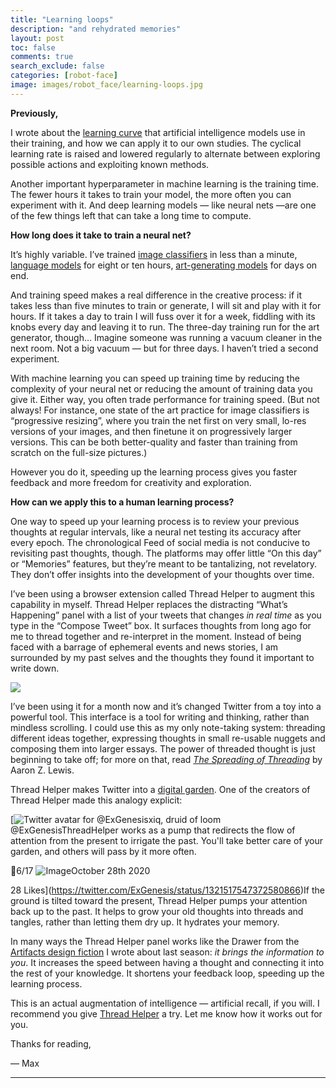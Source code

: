 ```yaml
---
title: "Learning loops"
description: "and rehydrated memories"
layout: post
toc: false
comments: true
search_exclude: false
categories: [robot-face]
image: images/robot_face/learning-loops.jpg
---
```

**Previously,**

I wrote about the [learning curve](https://robotface.substack.com/p/seasons-change) that artificial intelligence models use in their training, and how we can apply it to our own studies. The cyclical learning rate is raised and lowered regularly to alternate between exploring possible actions and exploiting known methods.

Another important hyperparameter in machine learning is the training time. The fewer hours it takes to train your model, the more often you can experiment with it. And deep learning models — like neural nets —are one of the few things left that can take a long time to compute. 

**How long does it take to train a neural net?**

It’s highly variable. I’ve trained [image classifiers](http://legiblate.herokuapp.com/) in less than a minute, [language models](https://twitter.com/deepfates/status/1137040032571637760) for eight or ten hours, [art-generating models](https://twitter.com/deepfates/status/1332775712089104389) for days on end.

And training speed makes a real difference in the creative process: if it takes less than five minutes to train or generate, I will sit and play with it for hours. If it takes a day to train I will fuss over it for a week, fiddling with its knobs every day and leaving it to run. The three-day training run for the art generator, though… Imagine someone was running a vacuum cleaner in the next room. Not a big vacuum — but for three days. I haven’t tried a second experiment.

With machine learning you can speed up training time by reducing the complexity of your neural net or reducing the amount of training data you give it. Either way, you often trade performance for training speed. (But not always! For instance, one state of the art practice for image classifiers is “progressive resizing”, where you train the net first on very small, lo-res versions of your images, and then finetune it on progressively larger versions. This can be both better-quality and faster than training from scratch on the full-size pictures.)

However you do it, speeding up the learning process gives you faster feedback and more freedom for creativity and exploration. 

**How can we apply this to a human learning process?**

One way to speed up your learning process is to review your previous thoughts at regular intervals, like a neural net testing its accuracy after every epoch. The chronological Feed of social media is not conducive to revisiting past thoughts, though. The platforms may offer little “On this day” or “Memories” features, but they’re meant to be tantalizing, not revelatory. They don’t offer insights into the development of your thoughts over time.

I’ve been using a browser extension called Thread Helper to augment this capability in myself. Thread Helper replaces the distracting “What’s Happening” panel with a list of your tweets that changes *in real time* as you type in the “Compose Tweet” box. It surfaces thoughts from long ago for me to thread together and re-interpret in the moment. Instead of being faced with a barrage of ephemeral events and news stories, I am surrounded by my past selves and the thoughts they found it important to write down.

![](https://bucketeer-e05bbc84-baa3-437e-9518-adb32be77984.s3.amazonaws.com/public/images/f52dffa1-3e62-4290-83c2-96f8cb2c465c_1920x972.png)

I’ve been using it for a month now and it’s changed Twitter from a toy into a powerful tool. This interface is a tool for writing and thinking, rather than mindless scrolling. I could use this as my only note-taking system: threading different ideas together, expressing thoughts in small re-usable nuggets and composing them into larger essays. The power of threaded thought is just beginning to take off; for more on that, read *[The Spreading of Threading](https://aaronzlewis.com/blog/2019/05/01/spreading-threading/)* by Aaron Z. Lewis.

Thread Helper makes Twitter into a [digital garden](https://robotface.substack.com/p/digital-gardens). One of the creators of Thread Helper made this analogy explicit:

[![Twitter avatar for @ExGenesis](https://cdn.substack.com/image/twitter_name/w_36/ExGenesis.jpg)xiq, druid of loom @ExGenesisThreadHelper works as a pump that redirects the flow of attention from the present to irrigate the past. You'll take better care of your garden, and others will pass by it more often. 

🧵6/17 ![Image](https://pbs.substack.com/media/ElbyIX_XgAABFIQ.jpg)October 28th 2020

28 Likes](https://twitter.com/ExGenesis/status/1321517547372580866)If the ground is tilted toward the present, Thread Helper pumps your attention back up to the past. It helps to grow your old thoughts into threads and tangles, rather than letting them dry up. It hydrates your memory.

In many ways the Thread Helper panel works like the Drawer from the [Artifacts design fiction](https://robotface.substack.com/p/see-and-point) I wrote about last season: *it brings the information to you*. It increases the speed between having a thought and connecting it into the rest of your knowledge. It shortens your feedback loop, speeding up the learning process.

This is an actual augmentation of intelligence — artificial recall, if you will. I recommend you give [Thread Helper](https://threadhelper.com/) a try. Let me know how it works out for you.

Thanks for reading,

 — Max



---

